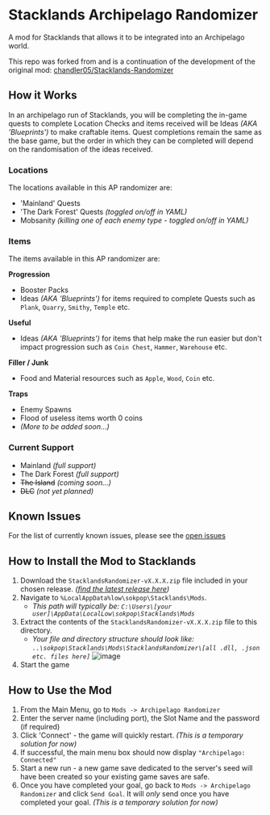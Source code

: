 # Stacklands Archipelago Randomizer
A mod for Stacklands that allows it to be integrated into an Archipelago world.

This repo was forked from and is a continuation of the development of the original mod: [chandler05/Stacklands-Randomizer](https://github.com/chandler05/Stacklands-Randomizer)

## How it Works
In an archipelago run of Stacklands, you will be completing the in-game quests to complete Location Checks and items received will be Ideas _(AKA 'Blueprints')_ to make craftable items.
Quest completions remain the same as the base game, but the order in which they can be completed will depend on the randomisation of the ideas received.

### Locations
The locations available in this AP randomizer are:

- 'Mainland' Quests
- 'The Dark Forest' Quests _(toggled on/off in YAML)_
- Mobsanity _(killing one of each enemy type - toggled on/off in YAML)_

### Items
The items available in this AP randomizer are:

**Progression** 
- Booster Packs
- Ideas _(AKA 'Blueprints')_ for items required to complete Quests such as `Plank`, `Quarry`, `Smithy`, `Temple` etc. 

**Useful** 
- Ideas _(AKA 'Blueprints')_ for items that help make the run easier but don't impact progression such as `Coin Chest`, `Hammer`, `Warehouse` etc.

**Filler / Junk**
- Food and Material resources such as `Apple`, `Wood`, `Coin` etc.

**Traps**
- Enemy Spawns
- Flood of useless items worth 0 coins
- _(More to be added soon...)_

### Current Support
- Mainland _(full support)_
- The Dark Forest _(full support)_
- ~~The Island~~ _(coming soon...)_
- ~~DLC~~ _(not yet planned)_

## Known Issues
For the list of currently known issues, please see the [open issues](https://github.com/JammyGeeza/Stacklands-Randomizer/issues)

## How to Install the Mod to Stacklands
1. Download the `StacklandsRandomizer-vX.X.X.zip` file included in your chosen release. _([find the latest release here](https://github.com/JammyGeeza/Stacklands-Randomizer/releases/latest))_
2. Navigate to `%LocalAppData%low\sokpop\Stacklands\Mods`.
   - _This path will typically be: `C:\Users\[your user]\AppData\LocalLow\sokpop\Stacklands\Mods`_
3. Extract the contents of the `StacklandsRandomizer-vX.X.X.zip` file to this directory.
   - _Your file and directory structure should look like: `..\sokpop\Stacklands\Mods\StacklandsRandomizer\[all .dll, .json etc. files here]`_
     ![image](https://github.com/user-attachments/assets/d83d0da5-e053-4de8-af1d-aa01b02e669c)
4. Start the game

## How to Use the Mod
1. From the Main Menu, go to `Mods -> Archipelago Randomizer`
2. Enter the server name (including port), the Slot Name and the password (if required)
3. Click 'Connect' - the game will quickly restart. _(This is a temporary solution for now)_
4. If successful, the main menu box should now display `"Archipelago: Connected"`
5. Start a new run - a new game save dedicated to the server's seed will have been created so your existing game saves are safe. 
6. Once you have completed your goal, go back to `Mods -> Archipelago Randomizer` and click `Send Goal`. It will _only_ send once you have completed your goal. _(This is a temporary solution for now)_
